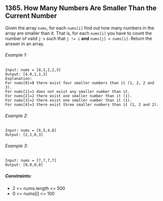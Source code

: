 ## 1365. How Many Numbers Are Smaller Than the Current Number

Given the array `nums`, for each `nums[i]` find out how many numbers in the array are smaller than it. That is, for each `nums[i]` you have to count the number of valid `j's` such that `j != i` **and** `nums[j] < nums[i]`.
Return the answer in an array.

###### Example 1:
```
Input: nums = [8,1,2,2,3]
Output: [4,0,1,1,3]
Explanation: 
For nums[0]=8 there exist four smaller numbers than it (1, 2, 2 and 3). 
For nums[1]=1 does not exist any smaller number than it.
For nums[2]=2 there exist one smaller number than it (1). 
For nums[3]=2 there exist one smaller number than it (1). 
For nums[4]=3 there exist three smaller numbers than it (1, 2 and 2).
```
###### Example 2:
```
Input: nums = [6,5,4,8]
Output: [2,1,0,3]
```
###### Example 3:
```
Input: nums = [7,7,7,7]
Output: [0,0,0,0]
```
##### Constraints:
* 2 <= nums.length <= 500
* 0 <= nums[i] <= 100
